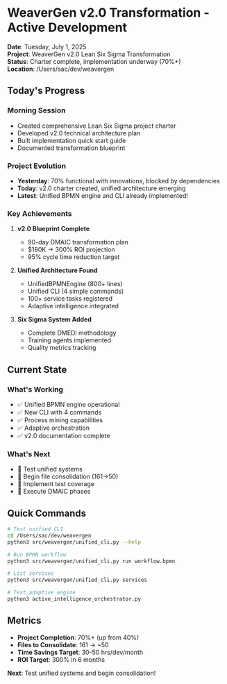 # WeaverGen v2.0 Transformation - Active Development

**Date**: Tuesday, July 1, 2025  
**Project**: WeaverGen v2.0 Lean Six Sigma Transformation  
**Status**: Charter complete, implementation underway (70%+)  
**Location**: /Users/sac/dev/weavergen

## Today's Progress

### Morning Session
- Created comprehensive Lean Six Sigma project charter
- Developed v2.0 technical architecture plan  
- Built implementation quick start guide
- Documented transformation blueprint

### Project Evolution
- **Yesterday**: 70% functional with innovations, blocked by dependencies
- **Today**: v2.0 charter created, unified architecture emerging
- **Latest**: Unified BPMN engine and CLI already implemented!

### Key Achievements
1. **v2.0 Blueprint Complete**
   - 90-day DMAIC transformation plan
   - $180K → 300% ROI projection
   - 95% cycle time reduction target

2. **Unified Architecture Found**
   - UnifiedBPMNEngine (800+ lines)
   - Unified CLI (4 simple commands)
   - 100+ service tasks registered
   - Adaptive intelligence integrated

3. **Six Sigma System Added**
   - Complete DMEDI methodology
   - Training agents implemented
   - Quality metrics tracking

## Current State

### What's Working
- ✅ Unified BPMN engine operational
- ✅ New CLI with 4 commands
- ✅ Process mining capabilities
- ✅ Adaptive orchestration
- ✅ v2.0 documentation complete

### What's Next
- 🔄 Test unified systems
- 🔄 Begin file consolidation (161→50)
- 🔄 Implement test coverage
- 🔄 Execute DMAIC phases

## Quick Commands

```bash
# Test unified CLI
cd /Users/sac/dev/weavergen
python3 src/weavergen/unified_cli.py --help

# Run BPMN workflow
python3 src/weavergen/unified_cli.py run workflow.bpmn

# List services
python3 src/weavergen/unified_cli.py services

# Test adaptive engine
python3 active_intelligence_orchestrator.py
```

## Metrics
- **Project Completion**: 70%+ (up from 40%)
- **Files to Consolidate**: 161 → ~50
- **Time Savings Target**: 30-50 hrs/dev/month
- **ROI Target**: 300% in 6 months

**Next**: Test unified systems and begin consolidation!